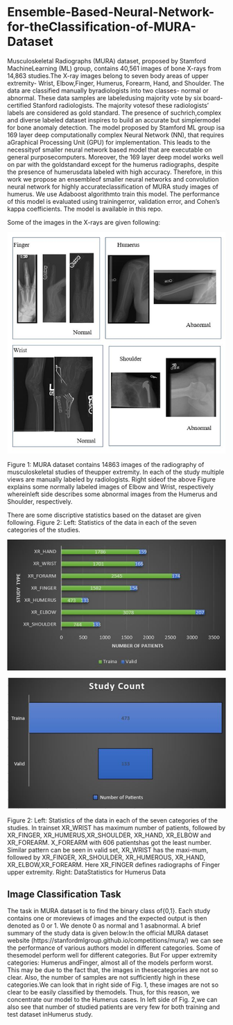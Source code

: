# Ensemble-Based-Neural-Network-for-theClassification-of-MURA-Dataset
Musculoskeletal Radiographs (MURA) dataset, proposed by Stamford MachineLearning (ML) group, contains 40,561 images of bone X-rays from 14,863 studies.The X-ray images belong to seven body areas of upper extremity- Wrist, Elbow,Finger, Humerus, Forearm, Hand, and Shoulder. The data are classified manually byradiologists into two classes- normal or abnormal. These data samples are labeledusing majority vote by six board-certified Stanford radiologists. The majority votesof these radiologists’ labels are considered as gold standard. The presence of suchrich,complex and diverse labeled dataset inspires to build an accurate but simplermodel for bone anomaly detection. The model proposed by Stamford ML group isa 169 layer deep computationally complex Neural Network (NN), that requires aGraphical Processing Unit (GPU) for implementation. This leads to the necessityof smaller neural network based model that are executable on general purposecomputers. Moreover, the 169 layer deep model works well on par with the goldstandard except for the humerus radiographs, despite the presence of humerusdata labeled with high accuracy. Therefore, in this work we propose an ensembleof smaller neural networks and convolution neural network for highly accurateclassification of MURA study images of humerus.  We use Adaboost algorithmto train this model.  The performance of this model is evaluated using trainingerror, validation error, and Cohen’s kappa coefficients. The model is available in this repo.


Some of the images in the X-rays are given following:

![alt text](xray.JPG?raw=true "Figure 01: X-ray image data samples")

Figure 1: MURA dataset contains 14863 images of the radiography of musculoskeletal studies of theupper extremity. In each of the study multiple views are manually labeled by radiologists. Right sideof the above Figure explains some normally labeled images of Elbow and Wrist, respectively whereinleft side describes some abnormal images from the Humerus and Shoulder, respectively. 

There are some discriptive statistics based on the dataset are given following. 
Figure  2:  Left:  Statistics  of  the  data  in  each  of  the  seven  categories  of  the  studies.

![alt text](std.JPG?raw=true "Figure 01: X-ray image data samples")

![alt text](stdhum.JPG?raw=true "Figure 01: X-ray image data samples") 


Figure  2:  Left:  Statistics  of  the  data  in  each  of  the  seven  categories  of  the  studies.   In  trainset XR_WRIST has maximum number of patients, followed by XR_FINGER, XR_HUMERUS,XR_SHOULDER, XR_HAND, XR_ELBOW and XR_FOREARM. X_FOREARM with 606 patientshas  got  the  least  number.   Similar  pattern  can  be  seen  in  valid  set,  XR_WRIST  has  the  maxi-mum, followed by XR_FINGER, XR_SHOULDER, XR_HUMEROUS, XR_HAND, XR_ELBOW,XR_FOREARM. Here XR_FINGER defines radiographs of Finger upper extremity.  Right: DataStatistics for Humerus Data

<h2> Image Classification Task</h2>
<p1>The task in MURA dataset is to find the binary class of{0,1}.  Each study contains one or moreviews of images and the expected output is then denoted as 0 or 1. We denote 0 as normal and 1 asabnormal. A brief summary of the study data is given below:In the official MURA dataset website (https://stanfordmlgroup.github.io/competitions/mura/) we can see the performance of various authors model in different categories. Some of thesemodel perform well for different categories.  But For upper extremity categories:  Humerus andFinger, almost all of the models perform worst. This may be due to the fact that, the images in thesecategories are not so clear. Also, the number of samples are not sufficiently high in these categories.We can look that in right side of Fig. 1, these images are not so clear to be easily classified by themodels. Thus, for this reason, we concentrate our model to the Humerus cases. In left side of Fig. 2,we can also see that number of studied patients are very few for both training and test dataset inHumerus study. </p1> 

